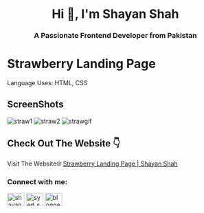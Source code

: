 <h1 align="center">Hi 👋, I'm Shayan Shah</h1>
<h3 align="center">A Passionate Frontend Developer from Pakistan</h3>


# Strawberry Landing Page
Language Uses: HTML, CSS
## ScreenShots
![straw1](https://github.com/user-attachments/assets/72a8777f-b954-442a-98ba-f63586dbcfd4)
![straw2](https://github.com/user-attachments/assets/637e95a9-c8bb-496a-9772-38e3fae6953f)
![strawgif](https://github.com/user-attachments/assets/21136f7d-00c9-4314-b236-75f4f6a6fa12)



## Check Out The Website 👇

Visit The Website🌐 [Strawberry Landing Page | Shayan Shah](https://shayanshahdeveloper.github.io/Project-17-Fruit-Landing-Page/)

<h3 align="left">Connect with me:</h3>
<p align="left">
<a href="https://linkedin.com/in/shayan-shah-b31439296" target="blank"><img align="center" src="https://raw.githubusercontent.com/rahuldkjain/github-profile-readme-generator/master/src/images/icons/Social/linked-in-alt.svg" alt="shayan-shah-b31439296" height="30" width="40" /></a>
<a href="https://instagram.com/syed_shanie" target="blank"><img align="center" src="https://raw.githubusercontent.com/rahuldkjain/github-profile-readme-generator/master/src/images/icons/Social/instagram.svg" alt="syed_shanie" height="30" width="40" /></a>
<a href="https://www.youtube.com/@shayanshahdev" target="blank"><img align="center" src="https://raw.githubusercontent.com/rahuldkjain/github-profile-readme-generator/master/src/images/icons/Social/youtube.svg" alt="bloggeravenue2691" height="30" width="40" /></a>
</p>
